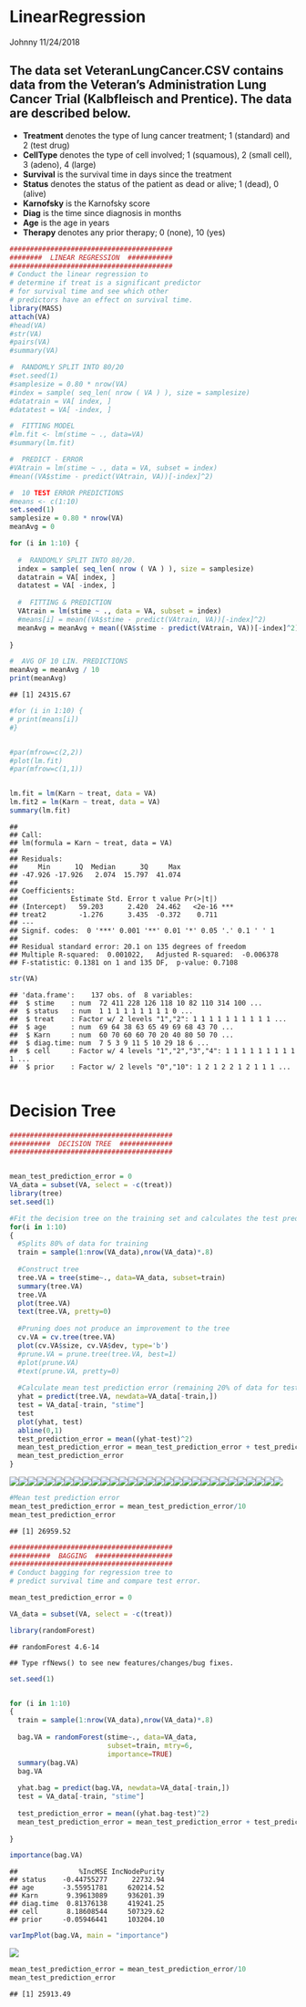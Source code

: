 LinearRegression
================
Johnny
11/24/2018

## The data set VeteranLungCancer.CSV contains data from the Veteran’s Administration Lung Cancer Trial (Kalbfleisch and Prentice). The data are described below.

* **Treatment** denotes the type of lung cancer treatment; 1 (standard) and 2 (test drug)
* **CellType** denotes the type of cell involved; 1 (squamous), 2 (small cell), 3 (adeno), 4
(large)
* **Survival** is the survival time in days since the treatment
* **Status** denotes the status of the patient as dead or alive; 1 (dead), 0 (alive)
* **Karnofsky** is the Karnofsky score
* **Diag** is the time since diagnosis in months
* **Age** is the age in years
* **Therapy** denotes any prior therapy; 0 (none), 10 (yes)


``` r
########################################
########  LINEAR REGRESSION  ###########
########################################
# Conduct the linear regression to 
# determine if treat is a significant predictor 
# for survival time and see which other 
# predictors have an effect on survival time.
library(MASS)
attach(VA)
#head(VA)
#str(VA)
#pairs(VA)
#summary(VA)

#  RANDOMLY SPLIT INTO 80/20
#set.seed(1)
#samplesize = 0.80 * nrow(VA)
#index = sample( seq_len( nrow ( VA ) ), size = samplesize)
#datatrain = VA[ index, ]
#datatest = VA[ -index, ]

#  FITTING MODEL
#lm.fit <- lm(stime ~ ., data=VA)
#summary(lm.fit)

#  PREDICT - ERROR
#VAtrain = lm(stime ~ ., data = VA, subset = index)
#mean((VA$stime - predict(VAtrain, VA))[-index]^2)

#  10 TEST ERROR PREDICTIONS
#means <- c(1:10)
set.seed(1)
samplesize = 0.80 * nrow(VA)
meanAvg = 0

for (i in 1:10) {
  
  #  RANDOMLY SPLIT INTO 80/20.
  index = sample( seq_len( nrow ( VA ) ), size = samplesize)
  datatrain = VA[ index, ]
  datatest = VA[ -index, ]
  
  #  FITTING & PREDICTION
  VAtrain = lm(stime ~ ., data = VA, subset = index)
  #means[i] = mean((VA$stime - predict(VAtrain, VA))[-index]^2)
  meanAvg = meanAvg + mean((VA$stime - predict(VAtrain, VA))[-index]^2)
  
}

#  AVG OF 10 LIN. PREDICTIONS
meanAvg = meanAvg / 10
print(meanAvg)
```

    ## [1] 24315.67

``` r
#for (i in 1:10) {
# print(means[i])
#}


#par(mfrow=c(2,2))
#plot(lm.fit)
#par(mfrow=c(1,1))


lm.fit = lm(Karn ~ treat, data = VA)
lm.fit2 = lm(Karn ~ treat, data = VA)
summary(lm.fit)
```

    ## 
    ## Call:
    ## lm(formula = Karn ~ treat, data = VA)
    ## 
    ## Residuals:
    ##     Min      1Q  Median      3Q     Max 
    ## -47.926 -17.926   2.074  15.797  41.074 
    ## 
    ## Coefficients:
    ##             Estimate Std. Error t value Pr(>|t|)    
    ## (Intercept)   59.203      2.420  24.462   <2e-16 ***
    ## treat2        -1.276      3.435  -0.372    0.711    
    ## ---
    ## Signif. codes:  0 '***' 0.001 '**' 0.01 '*' 0.05 '.' 0.1 ' ' 1
    ## 
    ## Residual standard error: 20.1 on 135 degrees of freedom
    ## Multiple R-squared:  0.001022,   Adjusted R-squared:  -0.006378 
    ## F-statistic: 0.1381 on 1 and 135 DF,  p-value: 0.7108

``` r
str(VA)
```

    ## 'data.frame':    137 obs. of  8 variables:
    ##  $ stime    : num  72 411 228 126 118 10 82 110 314 100 ...
    ##  $ status   : num  1 1 1 1 1 1 1 1 1 0 ...
    ##  $ treat    : Factor w/ 2 levels "1","2": 1 1 1 1 1 1 1 1 1 1 ...
    ##  $ age      : num  69 64 38 63 65 49 69 68 43 70 ...
    ##  $ Karn     : num  60 70 60 60 70 20 40 80 50 70 ...
    ##  $ diag.time: num  7 5 3 9 11 5 10 29 18 6 ...
    ##  $ cell     : Factor w/ 4 levels "1","2","3","4": 1 1 1 1 1 1 1 1 1 1 ...
    ##  $ prior    : Factor w/ 2 levels "0","10": 1 2 1 2 2 1 2 1 1 1 ...

``` r
```
# Decision Tree
```r
########################################
##########  DECISION TREE  #############
########################################


mean_test_prediction_error = 0
VA_data = subset(VA, select = -c(treat))
library(tree)
set.seed(1)

#Fit the decision tree on the training set and calculates the test prediction error 10 times
for(i in 1:10)
{
  #Splits 80% of data for training
  train = sample(1:nrow(VA_data),nrow(VA_data)*.8)
  
  #Construct tree
  tree.VA = tree(stime~., data=VA_data, subset=train)
  summary(tree.VA)
  tree.VA
  plot(tree.VA)
  text(tree.VA, pretty=0)
  
  #Pruning does not produce an improvement to the tree
  cv.VA = cv.tree(tree.VA)
  plot(cv.VA$size, cv.VA$dev, type='b')
  #prune.VA = prune.tree(tree.VA, best=1)
  #plot(prune.VA)
  #text(prune.VA, pretty=0)
  
  #Calculate mean test prediction error (remaining 20% of data for testing)
  yhat = predict(tree.VA, newdata=VA_data[-train,])
  test = VA_data[-train, "stime"]
  test
  plot(yhat, test)
  abline(0,1)
  test_prediction_error = mean((yhat-test)^2)
  mean_test_prediction_error = mean_test_prediction_error + test_prediction_error
  mean_test_prediction_error
}
```

![](linearRegression_files/figure-markdown_github/unnamed-chunk-1-1.png)![](linearRegression_files/figure-markdown_github/unnamed-chunk-1-2.png)![](linearRegression_files/figure-markdown_github/unnamed-chunk-1-3.png)![](linearRegression_files/figure-markdown_github/unnamed-chunk-1-4.png)![](linearRegression_files/figure-markdown_github/unnamed-chunk-1-5.png)![](linearRegression_files/figure-markdown_github/unnamed-chunk-1-6.png)![](linearRegression_files/figure-markdown_github/unnamed-chunk-1-7.png)![](linearRegression_files/figure-markdown_github/unnamed-chunk-1-8.png)![](linearRegression_files/figure-markdown_github/unnamed-chunk-1-9.png)![](linearRegression_files/figure-markdown_github/unnamed-chunk-1-10.png)![](linearRegression_files/figure-markdown_github/unnamed-chunk-1-11.png)![](linearRegression_files/figure-markdown_github/unnamed-chunk-1-12.png)![](linearRegression_files/figure-markdown_github/unnamed-chunk-1-13.png)![](linearRegression_files/figure-markdown_github/unnamed-chunk-1-14.png)![](linearRegression_files/figure-markdown_github/unnamed-chunk-1-15.png)![](linearRegression_files/figure-markdown_github/unnamed-chunk-1-16.png)![](linearRegression_files/figure-markdown_github/unnamed-chunk-1-17.png)![](linearRegression_files/figure-markdown_github/unnamed-chunk-1-18.png)![](linearRegression_files/figure-markdown_github/unnamed-chunk-1-19.png)![](linearRegression_files/figure-markdown_github/unnamed-chunk-1-20.png)![](linearRegression_files/figure-markdown_github/unnamed-chunk-1-21.png)![](linearRegression_files/figure-markdown_github/unnamed-chunk-1-22.png)![](linearRegression_files/figure-markdown_github/unnamed-chunk-1-23.png)![](linearRegression_files/figure-markdown_github/unnamed-chunk-1-24.png)![](linearRegression_files/figure-markdown_github/unnamed-chunk-1-25.png)![](linearRegression_files/figure-markdown_github/unnamed-chunk-1-26.png)![](linearRegression_files/figure-markdown_github/unnamed-chunk-1-27.png)![](linearRegression_files/figure-markdown_github/unnamed-chunk-1-28.png)![](linearRegression_files/figure-markdown_github/unnamed-chunk-1-29.png)![](linearRegression_files/figure-markdown_github/unnamed-chunk-1-30.png)

``` r
#Mean test prediction error
mean_test_prediction_error = mean_test_prediction_error/10
mean_test_prediction_error
```

    ## [1] 26959.52

``` r
########################################
##########  BAGGING  ###################
########################################
# Conduct bagging for regression tree to
# predict survival time and compare test error.

mean_test_prediction_error = 0

VA_data = subset(VA, select = -c(treat))

library(randomForest)
```

    ## randomForest 4.6-14

    ## Type rfNews() to see new features/changes/bug fixes.

``` r
set.seed(1)


for (i in 1:10) 
{
  train = sample(1:nrow(VA_data),nrow(VA_data)*.8)
  
  bag.VA = randomForest(stime~., data=VA_data,
                        subset=train, mtry=6,
                        importance=TRUE)
  summary(bag.VA)
  bag.VA
  
  yhat.bag = predict(bag.VA, newdata=VA_data[-train,])
  test = VA_data[-train, "stime"]
  
  test_prediction_error = mean((yhat.bag-test)^2)
  mean_test_prediction_error = mean_test_prediction_error + test_prediction_error
  
}

importance(bag.VA)
```

    ##               %IncMSE IncNodePurity
    ## status    -0.44755277      22732.94
    ## age       -3.55951781     620214.52
    ## Karn       9.39613089     936201.39
    ## diag.time  0.81376138     419241.25
    ## cell       8.18608544     507329.62
    ## prior     -0.05946441     103204.10

``` r
varImpPlot(bag.VA, main = "importance")
```

![](linearRegression_files/figure-markdown_github/unnamed-chunk-1-31.png)

``` r
mean_test_prediction_error = mean_test_prediction_error/10
mean_test_prediction_error
```

    ## [1] 25913.49
